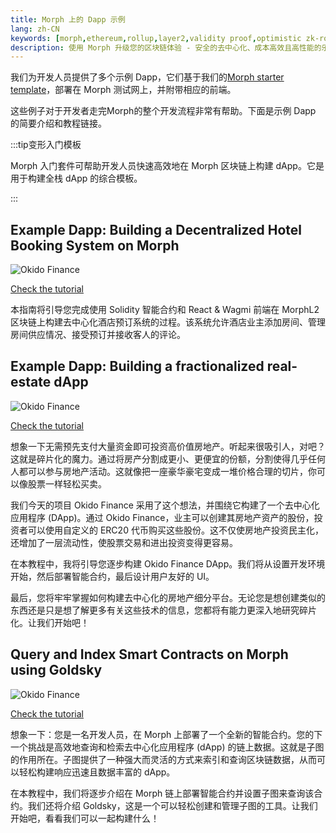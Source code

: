 ```yaml
---
title: Morph 上的 Dapp 示例
lang: zh-CN
keywords: [morph,ethereum,rollup,layer2,validity proof,optimistic zk-rollup]
description: 使用 Morph 升级您的区块链体验 - 安全的去中心化、成本高效且高性能的乐观 zk-rollup 解决方案。现在就试试吧！
---
```



我们为开发人员提供了多个示例 Dapp，它们基于我们的[Morph starter template](https://github.com/morph-l2/morph_starter_kit)，部署在 Morph 测试网上，并附带相应的前端。

这些例子对于开发者走完Morph的整个开发流程非常有帮助。下面是示例 Dapp 的简要介绍和教程链接。

:::tip变形入门模板

Morph 入门套件可帮助开发人员快速高效地在 Morph 区块链上构建 dApp。它是用于构建全栈 dApp 的综合模板。

:::


## Example Dapp: Building a Decentralized Hotel Booking System on Morph


![Okido Finance](../../../assets/docs/dev/resources/example-dapp/ExampleDapp1.png)

[Check the tutorial](https://morph.ghost.io/developer-guide-building-a-decentralized-hotel-booking-system-on-morph-2/)

本指南将引导您完成使用 Solidity 智能合约和 React & Wagmi 前端在 MorphL2 区块链上构建去中心化酒店预订系统的过程。该系统允许酒店业主添加房间、管理房间供应情况、接受预订并接收客人的评论。

## Example Dapp: Building a fractionalized real-estate dApp


![Okido Finance](../../../assets/docs/dev/resources/example-dapp/ExampleDapp2.png)

[Check the tutorial](https://morph.ghost.io/developer-guide-realestate-dapp/)

想象一下无需预先支付大量资金即可投资高价值房地产。听起来很吸引人，对吧？这就是碎片化的魔力。通过将房产分割成更小、更便宜的份额，分割使得几乎任何人都可以参与房地产活动。这就像把一座豪华豪宅变成一堆价格合理的切片，你可以像股票一样轻松买卖。

我们今天的项目 Okido Finance 采用了这个想法，并围绕它构建了一个去中心化应用程序 (DApp)。通过 Okido Finance，业主可以创建其房地产资产的股份，投资者可以使用自定义的 ERC20 代币购买这些股份。这不仅使房地产投资民主化，还增加了一层流动性，使股票交易和进出投资变得更容易。

在本教程中，我将引导您逐步构建 Okido Finance DApp。我们将从设置开发环境开始，然后部署智能合约，最后设计用户友好的 UI。

最后，您将牢牢掌握如何构建去中心化的房地产细分平台。无论您是想创建类似的东西还是只是想了解更多有关这些技术的信息，您都将有能力更深入地研究碎片化。让我们开始吧！


## Query and Index Smart Contracts on Morph using Goldsky

![Okido Finance](../../../assets/docs/dev/resources/example-dapp/subg.png)

[Check the tutorial](https://morph.ghost.io/query-and-index-smart-contracts-on-morph-using-goldsky/)

想象一下：您是一名开发人员，在 Morph 上部署了一个全新的智能合约。您的下一个挑战是高效地查询和检索去中心化应用程序 (dApp) 的链上数据。这就是子图的作用所在。子图提供了一种强大而灵活的方式来索引和查询区块链数据，从而可以轻松构建响应迅速且数据丰富的 dApp。

在本教程中，我们将逐步介绍在 Morph 链上部署智能合约并设置子图来查询该合约。我们还将介绍 Goldsky，这是一个可以轻松创建和管理子图的工具。让我们开始吧，看看我们可以一起构建什么！

